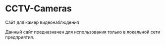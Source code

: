 # CCTV-Cameras
Сайт для камер видеонаблюдения

Данный сайт предназначен для использования только в локальной сети предприятия.

